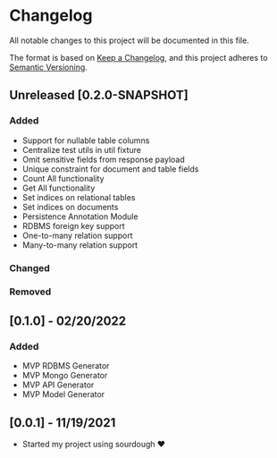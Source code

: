 # Changelog
All notable changes to this project will be documented in this file.

The format is based on [Keep a Changelog](https://keepachangelog.com/en/1.0.0/),
and this project adheres to [Semantic Versioning](https://semver.org/spec/v2.0.0.html).

## Unreleased [0.2.0-SNAPSHOT]
### Added
- Support for nullable table columns
- Centralize test utils in util fixture
- Omit sensitive fields from response payload
- Unique constraint for document and table fields
- Count All functionality
- Get All functionality
- Set indices on relational tables
- Set indices on documents 
- Persistence Annotation Module
- RDBMS foreign key support
- One-to-many relation support
- Many-to-many relation support

### Changed

### Removed

## [0.1.0] - 02/20/2022
### Added
- MVP RDBMS Generator
- MVP Mongo Generator
- MVP API Generator
- MVP Model Generator

## [0.0.1] - 11/19/2021
- Started my project using sourdough ❤️
